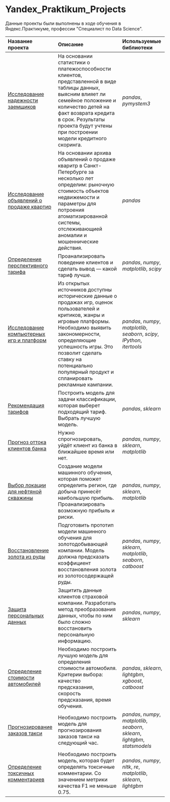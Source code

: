 # Yandex_Praktikum_Projects

Данные проекты были выполнены в ходе обучения в Яндекс.Практикуме, профессии "Специалист по Data Science".

| Название проекта | Описание | Используемые библиотеки | 
| :---------------------- | :---------------------- | :---------------------- |
| [Исследование надежности заемщиков](reliability-of-borowers-research) | На основании статистики о платежоспособности клиентов, представленной в виде таблицы данных, выясним влияет ли семейное положение и количество детей на факт возврата кредита в срок. Результаты проекта будут учтены при построении модели кредитного скоринга. | *pandas*, *pymystem3* |
| [Исследование объявлений о продаже квартир](Research_of_advertisements_for_the_sale_of_apartments) |На основании архива объявлений о продаже кваритр в Санкт-Петербурге за несколько лет определим: рыночную стоимость объектов недвижемости и параметры для потроения атоматизированной системы, отслеживающией аномалии и мошеннические действия.| *pandas* |
| [Определение перспективного тарифа](tariff_mobile_recommendation) | Проанализировать поведение клиентов и сделать вывод — какой тариф лучше. | *pandas*, *numpy*, *matplotlib*, *scipy* |
| [Исследование компьютерных игр и платформ](platforms_and_games_research) | Из открытых источников доступны исторические данные о продажах игр, оценок пользователей и критиков, жанры и игровые платформы. Необходимо выявить закономерности, определяющие успешность игры. Это позволит сделать ставку на потенциально популярный продукт и спланировать рекламные кампании.| *pandas*, *numpy*, *matplotlib*, *seaborn*, *scipy*, *IPython*, *itertools* | 
| [Рекомендация тарифов](ML_tariff_mobile_recommendation) | Построить модель для задачи классификации, которая выберет подходящий тариф. Выбрать лучшую модель.| *pandas*, *sklearn* |
| [Прогноз оттока клиентов банка](ML_outflow_of_clients_from_the_bank) | Нужно спрогнозировать, уйдёт клиент из банка в ближайшее время или нет.| *pandas*, *numpy*, *sklearn*, *matplotlib* |
| [Выбор локации для нефтяной скважины](ML_location_selection_for_oil_well) | Создание модели машинного обучения, которая поможет определить регион, где добыча принесёт наибольшую прибыль. Проанализировать возможную прибыль и риски. | *pandas*, *numpy*, *sklearn*, *matplotlib* |
| [Восстановление золота из руды](ML_recovery_of_gold_from_ore) | Подготовить прототип модели машинного обучения для золотодобывающей компании. Модель должна предсказать коэффициент восстановления золота из золотосодержащей руды. | *pandas*, *numpy*, *sklearn*, *matplotlib*, *seaborn*, *catboost* |
| [Защита персональных данных](personal_data_protection) | Защитить данные клиентов страховой компании. Разработать метод преобразования данных, чтобы по ним было сложно восстановить персональную информацию. | *pandas*, *numpy*, *sklearn* |
| [Определение стоимости автомобилей](car_cost_prediction) | Необходимо построить лучшую модель для определения стоимости автомобиля. Критерии выбора: качество предсказания, скорость предсказания, время обучения. | *pandas*, *sklearn*, *lightgbm*, *xgboost*, *catboost* |
| [Прогнозирование заказов такси](taxi_order_forecasting) | Необходимо построить модель для прогнозирования заказов такси на следующий час. | *pandas*, *numpy*, *matplotlib*, *seaborn*, *sklearn*, *lightgbm*, *statsmodels* |
| [Определение токсичных комментариев](toxic_comments) | Необходимо построить модель, которая будет определять токсичные комментарии. Со значением метрики качества F1 не меньше 0.75. | *pandas*, *numpy*, *nltk*, *re*, *matplotlib*, *sklearn*, *lightgbm* |
